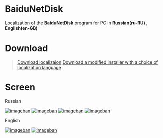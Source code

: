 ﻿# BaiduNetDisk

Localization of the **BaiduNetDisk** program for PC in **Russian(ru-RU) ,
English(en-GB)**
# Download 
> [Download localizaion](https://github.com/zloisupport/BaiduNetDiskTranslation/releases)
> [Download a modified installer with a choice of localization language](https://drive.google.com/drive/folders/1bzDB5z8eOCnVITvIvLw8_0fuZdKNJ0UC)
# Screen

Russian

[![imageban](https://i1.imageban.ru/thumbs/2020.04.24/8756e74ad00cc055e57dfa5c050b250f.png)](https://imageban.ru/show/2020/04/24/8756e74ad00cc055e57dfa5c050b250f/png) [![imageban](https://i4.imageban.ru/thumbs/2020.04.24/4bd543d0edc176de9f3d55f5f7e6eb82.png)](https://imageban.ru/show/2020/04/24/4bd543d0edc176de9f3d55f5f7e6eb82/png)     [![imageban](https://i6.imageban.ru/thumbs/2020.04.24/c39a677bb093b28847b6c9ec9d581bf7.png)](https://imageban.ru/show/2020/04/24/c39a677bb093b28847b6c9ec9d581bf7/png)
[![imageban](https://i6.imageban.ru/thumbs/2020.04.24/ad80cf3ce149768d35b04844a5218a25.png)](https://imageban.ru/show/2020/04/24/ad80cf3ce149768d35b04844a5218a25/png)

English

[![imageban](https://i3.imageban.ru/thumbs/2020.05.01/9160db812e43d0415ec722a5b99da812.png)](https://imageban.ru/show/2020/05/01/9160db812e43d0415ec722a5b99da812/png) [![imageban](https://i5.imageban.ru/thumbs/2020.05.01/a709622e66ebfe0b63436be3f0ea251b.png)](https://imageban.ru/show/2020/05/01/a709622e66ebfe0b63436be3f0ea251b/png)

